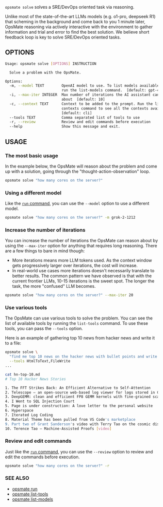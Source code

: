 `opsmate solve` solves a SRE/DevOps oriented task via reasoning.

Unlike most of the state-of-the-art LLMs models (e.g. o1-pro, deepseek R1) that scheming in the background and come back to you 1 minute later, OpsMate reasoning via actively interactive with the environment to gather information and trial and error to find the best solution. We believe short feedback loop is key to solve SRE/DevOps oriented tasks.

## OPTIONS

```bash
Usage: opsmate solve [OPTIONS] INSTRUCTION

  Solve a problem with the OpsMate.

Options:
  -m, --model TEXT        OpenAI model to use. To list models available please
                          run the list-models command.  [default: gpt-4o]
  -i, --max-iter INTEGER  Max number of iterations the AI assistant can reason
                          about  [default: 10]
  -c, --context TEXT      Context to be added to the prompt. Run the list-
                          contexts command to see all the contexts available.
                          [default: cli]
  --tools TEXT            Comma separated list of tools to use
  -r, --review            Review and edit commands before execution
  --help                  Show this message and exit.
```

## USAGE

### The most basic usage

In the example below, the OpsMate will reason about the problem and come up with a solution, going through the "thought-action-observation" loop.

```bash
opsmate solve "how many cores on the server?"
```

### Using a different model

Like the [`run` command](./run.md), you can use the `--model` option to use a different model.
```bash
opsmate solve "how many cores on the server?" -m grok-2-1212
```

### Increase the number of iterations

You can increase the number of iterations the OpsMate can reason about by using the `--max-iter` option for anything that requires long reasoning. There are a few things to bare in mind though:

- More iterations means more LLM tokens used. As the context window gets progressively larger over iterations, the cost will increase.
- In real-world use cases more iterations doesn't necessarily translate to better results. The common pattern we have observed is that with the current frontier LLMs, 10-15 iterations is the sweet spot. The longer the task, the more "confused" LLM becomes.

```bash
opsmate solve "how many cores on the server?" --max-iter 20
```

### Use various tools

The OpsMate can use various tools to solve the problem. You can see the list of available tools by running the `list-tools` command. To use these tools, you can pass the `--tools` option.

Here is an example of gathering top 10 news from hacker news and write it to a file:

```bash
opsmate solve \
  "find me top 10 news on the hacker news with bullet points and write to hn-top-10.md" \
  --tools HtmlToText,FileWrite
...

cat hn-top-10.md
# Top 10 Hacker News Stories

1. The FFT Strikes Back: An Efficient Alternative to Self-Attention
2. Telescope – an open-source web-based log viewer for logs stored in ClickHouse
3. DeepGEMM: clean and efficient FP8 GEMM kernels with fine-grained scaling
4. I Went to SQL Injection Court
5. Page is under construction: A love letter to the personal website
6. Hyperspace
7. Iterated Log Coding
8. Material Theme has been pulled from VS Code's marketplace
9. Part two of Grant Sanderson's video with Terry Tao on the cosmic distance ladder
10. Terence Tao – Machine-Assisted Proofs [video]
```

### Review and edit commands

Just like the [`run` command](./run.md), you can use the `--review` option to review and edit the commands before execution.

```bash
opsmate solve "how many cores on the server?" -r
```

### SEE ALSO

- [opsmate run](./run.md)
- [opsmate list-tools](./list-tools.md)
- [opsmate list-models](./list-models.md)
